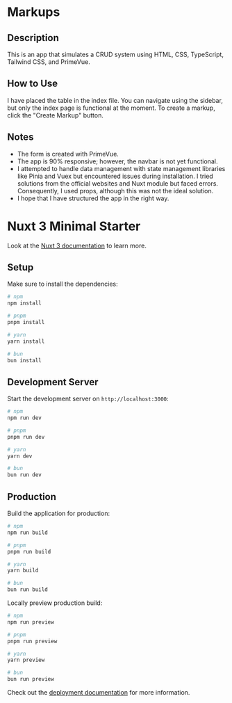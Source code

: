 # Markups

## Description
This is an app that simulates a CRUD system using HTML, CSS, TypeScript, Tailwind CSS, and PrimeVue.

## How to Use
I have placed the table in the index file. You can navigate using the sidebar, but only the index page is functional at the moment. To create a markup, click the "Create Markup" button.

## Notes

- The form is created with PrimeVue.
- The app is 90% responsive; however, the navbar is not yet functional.
- I attempted to handle data management with state management libraries like Pinia and Vuex but encountered issues during installation. I tried solutions from the official websites and Nuxt module but faced errors. Consequently, I used props, although this was not the ideal solution.
- I hope that I have structured the app in the right way.






# Nuxt 3 Minimal Starter

Look at the [Nuxt 3 documentation](https://nuxt.com/docs/getting-started/introduction) to learn more.

## Setup

Make sure to install the dependencies:

```bash
# npm
npm install

# pnpm
pnpm install

# yarn
yarn install

# bun
bun install
```

## Development Server

Start the development server on `http://localhost:3000`:

```bash
# npm
npm run dev

# pnpm
pnpm run dev

# yarn
yarn dev

# bun
bun run dev
```

## Production

Build the application for production:

```bash
# npm
npm run build

# pnpm
pnpm run build

# yarn
yarn build

# bun
bun run build
```

Locally preview production build:

```bash
# npm
npm run preview

# pnpm
pnpm run preview

# yarn
yarn preview

# bun
bun run preview
```

Check out the [deployment documentation](https://nuxt.com/docs/getting-started/deployment) for more information.
